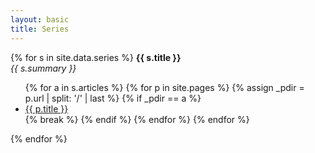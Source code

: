 ```yaml
---
layout: basic
title: Series
---
```


{% for s in site.data.series %}
<b>{{ s.title }}</b><br>
<i>{{ s.summary }}</i>
<ul>
{% for a in s.articles %}
    {% for p in site.pages %}
        {% assign _pdir = p.url | split: '/' | last %}
        {% if _pdir == a %}
            <li><a href="{{ s.url }}/{{ a }}" title="{{ p.summary }}">{{ p.title }}</a></li>
            {% break %}
        {% endif %}
    {% endfor %}
{% endfor %}
</ul>
{% endfor %}
